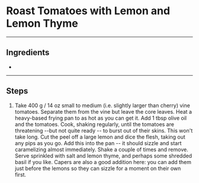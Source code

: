 # Roast Tomatoes with Lemon and Lemon Thyme

---

## Ingredients

* 

---

## Steps

1.  Take 400 g / 14 oz small to medium (i.e. slightly larger than cherry) vine tomatoes. Separate them from the vine but leave the core leaves. Heat a heavy-based frying pan to as hot as you can get it. Add 1 tbsp olive oil and the tomatoes. Cook, shaking regularly, until the tomatoes are threatening --but not quite ready -- to burst out of their skins. This won't take long. Cut the peel off a large lemon and dice the flesh, taking out any pips as you go. Add this into the pan -- it should sizzle and start caramelizing almost immediately. Shake a couple of times and remove. Serve sprinkled with salt and lemon thyme, and perhaps some shredded basil if you like. Capers are also a good addition here: you can add them just before the lemons so they can sizzle for a moment on their own first.